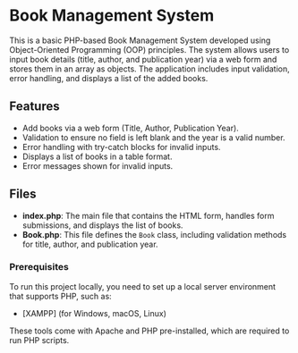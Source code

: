 # Book Management System

This is a basic PHP-based Book Management System developed using Object-Oriented Programming (OOP) principles. The system allows users to input book details (title, author, and publication year) via a web form and stores them in an array as objects. The application includes input validation, error handling, and displays a list of the added books.

## Features

- Add books via a web form (Title, Author, Publication Year).
- Validation to ensure no field is left blank and the year is a valid number.
- Error handling with try-catch blocks for invalid inputs.
- Displays a list of books in a table format.
- Error messages shown for invalid inputs.

## Files

- **index.php**: The main file that contains the HTML form, handles form submissions, and displays the list of books.
- **Book.php**: This file defines the `Book` class, including validation methods for title, author, and publication year.

### Prerequisites

To run this project locally, you need to set up a local server environment that supports PHP, such as:

- [XAMPP] (for Windows, macOS, Linux)

These tools come with Apache and PHP pre-installed, which are required to run PHP scripts.

